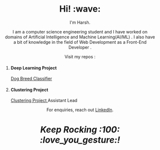 <h1 align='center'> Hi! :wave:</h1>
<p align='center'>
I'm Harsh.
</p>
<p align='center'>I am a computer science engineering student and I have worked on domains of Artificial Intelligence and Machine Learning(AI/ML) . I also have a bit of knowledge in the field of Web Development as a Front-End Developer . </p>
<p align = 'center'>Visit my repos :
  <ol>
    <li><h4>Deep Learning Project</h4> <p><a href="https://github.com/crockrocks/Dog_Breed_Classifier">Dog Breed Classifier</a> </p></li>
    <li><h4>Clustering Project</h4> <p><a href="https://github.com/crockrocks/Fastai">Clustering Project </a> Assistant Lead </p></li>
  </ol>
</p>
<p align='center'>For enquiries, reach out <a href="https://www.linkedin.com/in/harsh-pant-a28378230/">LinkedIn</a>.</p>

<h1 align='center'><i>Keep Rocking :100: :love_you_gesture:!</i></h1>

<!---
crockrocks/crockrocks is a ✨ special ✨ repository because its `README.md` (this file) appears on your GitHub profile.
You can click the Preview link to take a look at your changes.
--->
